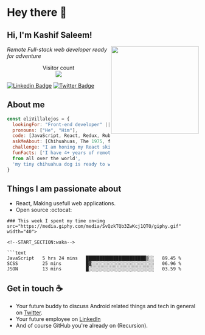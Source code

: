 # Hey there :wave:

<h2> Hi, I'm Kashif Saleem!</h2>
<img align='right' src="https://media.giphy.com/media/dWxO36Jzd6bTSt5dIY/giphy.gif" width="230">
<p><em>Remote Full-stack web developer ready for adventure</em></p>

<p align="center"> 
  Visitor count<br>
  <img src="https://profile-counter.glitch.me/sagar-viradiya/count.svg" />
</p>

[![Linkedin Badge](https://img.shields.io/badge/-Kashif%20Saleem-blue?style=flat-square&logo=Linkedin&logoColor=white&link=https://www.linkedin.com/in/kashif-saleem-45ba95215/)]([https://www.linkedin.com/in/ellievillalejos/](https://www.linkedin.com/in/kashif-saleem-45ba95215/))
[![Twitter Badge](https://img.shields.io/badge/-@Mr_kashif_-1ca0f1?style=flat-square&labelColor=1ca0f1&logo=twitter&logoColor=white&link=https://twitter.com/Kashif14Saleem)](https://twitter.com/Kashif14Saleem)


## About me


```javascript
const eliVillalejos = {
  lookingFor: "Front-end developer" || "Full-stack web developer",
  pronouns: ["He", "Him"],
  code: [JavaScript, React, Redux, Ruby on Rails, HTML/CSS, Semantic UI, Bootstrap]
  askMeAbout: [Chihuahuas, The 1975, food recipes, renovation shows],
  challenge: "I am honing my React skills and picking up TypeScript",
  funFacts: ['I have 4+ years of remote work experience with devs 
  from all over the world', 
  'my tiny chihuahua dog is ready to woof at the right offer']
}
```
 
## Things I am passionate about

- React, Making usefull web applications.
- Open source :octocat:

```
### This week I spent my time on<img src="https://media.giphy.com/media/SvQzkTQb3ZwKcj1QTO/giphy.gif" width="40">

<!--START_SECTION:waka-->

```text
JavaScript   5 hrs 24 mins   ██████████████████████▒░░   89.45 %
SCSS         25 mins         █▓░░░░░░░░░░░░░░░░░░░░░░░   06.96 %
JSON         13 mins         █░░░░░░░░░░░░░░░░░░░░░░░░   03.59 %
```

<!--END_SECTION:waka-->

## Get in touch :coffee:

- Your future buddy to discuss Android related things and tech in general on [Twitter](https://twitter.com/Kashif14Saleem).
- Your future employee on [LinkedIn](https://www.linkedin.com/in/kashif-saleem-45ba95215/)
- And of course GitHub you're already on (Recursion).


